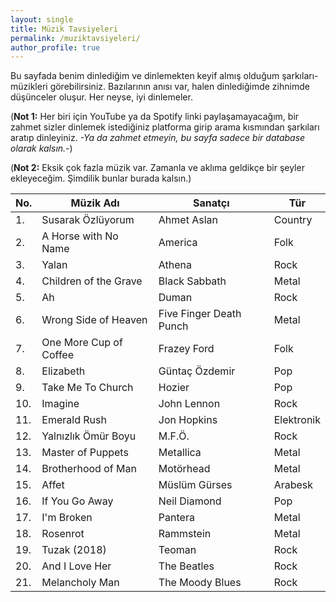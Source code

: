 ```yaml
---
layout: single
title: Müzik Tavsiyeleri
permalink: /muziktavsiyeleri/
author_profile: true
---
```


Bu sayfada benim dinlediğim ve dinlemekten keyif almış olduğum şarkıları-müzikleri görebilirsiniz. Bazılarının anısı var, halen dinlediğimde zihnimde düşünceler oluşur. Her neyse, iyi dinlemeler. 

(**Not 1:** Her biri için YouTube ya da Spotify linki paylaşamayacağım, bir zahmet sizler dinlemek istediğiniz platforma girip arama kısmından şarkıları aratıp dinleyiniz. *-Ya da zahmet etmeyin, bu sayfa sadece bir database olarak kalsın.-*)

(**Not 2:** Eksik çok fazla müzik var. Zamanla ve aklıma geldikçe bir şeyler ekleyeceğim. Şimdilik bunlar burada kalsın.)


| No. | Müzik Adı              | Sanatçı                 | Tür        |
| --- | ---------------------- | ----------------------- | ---------- |
| 1.  | Susarak Özlüyorum      | Ahmet Aslan             | Country    |
| 2.  | A Horse with No Name   | America                 | Folk       |
| 3.  | Yalan                  | Athena                  | Rock       |
| 4.  | Children of the Grave  | Black Sabbath           | Metal      |
| 5.  | Ah                     | Duman                   | Rock       |
| 6.  | Wrong Side of Heaven   | Five Finger Death Punch | Metal      |
| 7.  | One More Cup of Coffee | Frazey Ford             | Folk       |
| 8.  | Elizabeth              | Güntaç Özdemir          | Pop        |
| 9.  | Take Me To Church      | Hozier                  | Pop        |
| 10. | Imagine                | John Lennon             | Rock       |
| 11. | Emerald Rush           | Jon Hopkins             | Elektronik |
| 12. | Yalnızlık Ömür Boyu    | M.F.Ö.                  | Rock       |
| 13. | Master of Puppets      | Metallica               | Metal      |
| 14. | Brotherhood of Man     | Motörhead               | Metal      |
| 15. | Affet                  | Müslüm Gürses           | Arabesk    |
| 16. | If You Go Away         | Neil Diamond            | Pop        |
| 17. | I'm Broken             | Pantera                 | Metal      |
| 18. | Rosenrot               | Rammstein               | Metal      |
| 19. | Tuzak (2018)           | Teoman                  | Rock       |
| 20. | And I Love Her         | The Beatles             | Rock       |
| 21. | Melancholy Man         | The Moody Blues         | Rock       |